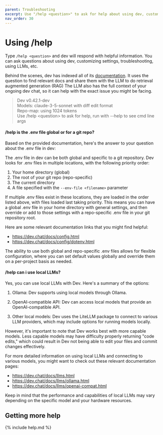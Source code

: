 ```yaml
---
parent: Troubleshooting
excerpt: Use "/help <question>" to ask for help about using dev, customizing settings, troubleshooting, using LLMs, etc.
nav_order: 30
---
```


# Using /help

Type `/help <question>` and
dev will respond with helpful information.
You can ask questions about using dev, 
customizing settings, troubleshooting, using LLMs, etc.

Behind the scenes, dev has indexed all of its
[documentation](https://dev.chat/).
It uses the question to find relevant docs
and share them with the LLM to do
retrieval augmented generation (RAG)
The LLM also has the full context of your ongoing
dev chat,
so it can help with the exact issue you might be facing.


<div class="chat-transcript" markdown="1">

> Dev v0.42.1-dev  
> Models: claude-3-5-sonnet with diff edit format  
> Repo-map: using 1024 tokens  
> Use /help \<question\> to ask for help, run with --help to see cmd line args  

#### /help is the .env file global or for a git repo?

Based on the provided documentation, here's the answer to your question about the .env file in dev:

The .env file in dev can be both global and specific to a git repository. Dev looks for .env files in multiple locations, with the following priority order:

1. Your home directory (global)
2. The root of your git repo (repo-specific)
3. The current directory
4. A file specified with the `--env-file <filename>` parameter

If multiple .env files exist in these locations, they are loaded in the order listed above, with files loaded last taking priority. This means you can have a global .env file in your home directory with general settings, and then override or add to those settings with a repo-specific .env file in your git repository root.

Here are some relevant documentation links that you might find helpful:

- https://dev.chat/docs/config.html
- https://dev.chat/docs/config/dotenv.html

The ability to use both global and repo-specific .env files allows for flexible configuration, where you can set default values globally and override them on a per-project basis as needed.

</div>
<div class="chat-transcript" markdown="1">

#### /help can i use local LLMs?

Yes, you can use local LLMs with Dev. Here's a summary of the options:

1. Ollama: Dev supports using local models through Ollama.

2. OpenAI-compatible API: Dev can access local models that provide an OpenAI-compatible API.

3. Other local models: Dev uses the LiteLLM package to connect to various LLM providers, which may include options for running models locally.

However, it's important to note that Dev works best with more capable models. Less capable models may have difficulty properly returning "code edits," which could result in Dev not being able to edit your files and commit changes effectively.

For more detailed information on using local LLMs and connecting to various models, you might want to check out these relevant documentation pages:

- https://dev.chat/docs/llms.html
- https://dev.chat/docs/llms/ollama.html
- https://dev.chat/docs/llms/openai-compat.html

Keep in mind that the performance and capabilities of local LLMs may vary depending on the specific model and your hardware resources.

</div>


## Getting more help

{% include help.md %}
